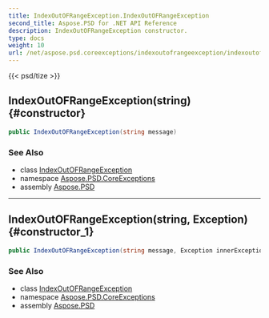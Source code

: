 ```yaml
---
title: IndexOutOFRangeException.IndexOutOFRangeException
second_title: Aspose.PSD for .NET API Reference
description: IndexOutOFRangeException constructor. 
type: docs
weight: 10
url: /net/aspose.psd.coreexceptions/indexoutofrangeexception/indexoutofrangeexception/
---
```

{{< psd/tize >}}
## IndexOutOFRangeException(string) {#constructor}

```csharp
public IndexOutOFRangeException(string message)
```

### See Also

* class [IndexOutOFRangeException](../)
* namespace [Aspose.PSD.CoreExceptions](../../indexoutofrangeexception/)
* assembly [Aspose.PSD](../../../)

---

## IndexOutOFRangeException(string, Exception) {#constructor_1}

```csharp
public IndexOutOFRangeException(string message, Exception innerException)
```

### See Also

* class [IndexOutOFRangeException](../)
* namespace [Aspose.PSD.CoreExceptions](../../indexoutofrangeexception/)
* assembly [Aspose.PSD](../../../)


